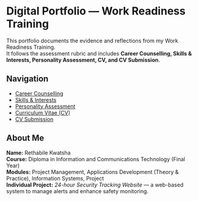 # Digital Portfolio — Work Readiness Training

This portfolio documents the evidence and reflections from my Work Readiness Training.  
It follows the assessment rubric and includes **Career Counselling, Skills & Interests, Personality Assessment, CV, and CV Submission**.  


##  Navigation
- [Career Counselling](./career_counselling.md)  
- [Skills & Interests](skill_interests.md)  
- [Personality Assessment](./personality.md)  
- [Curriculum Vitae (CV)](create_cv.md)  
- [CV Submission](cv_submission.md)  


##  About Me
**Name:** Rethabile Kwatsha  
**Course:** Diploma in Information and Communications Technology (Final Year)  
**Modules:** Project Management, Applications Development (Theory & Practice), Information Systems, Project  
**Individual Project:** *24-hour Security Tracking Website* — a web-based system to manage alerts and enhance safety monitoring.  

